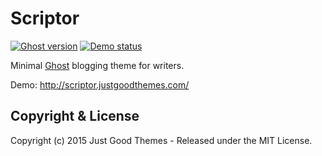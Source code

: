 # Scriptor

[![Ghost version](https://img.shields.io/badge/Ghost-v0.11.x-brightgreen.svg?style=flat-square)](https://github.com/TryGhost/Ghost)
[![Demo status](https://img.shields.io/website-online-offline-brightgreen-red/https/dev.epistrephe.in/steam.svg?label=demo&style=flat-square)](https://scriptor-ghost.herokuapp.com/)

Minimal [Ghost](http://github.com/tryghost/ghost/) blogging theme for writers. 

Demo: http://scriptor.justgoodthemes.com/ 

## Copyright & License

Copyright (c) 2015 Just Good Themes - Released under the MIT License.
